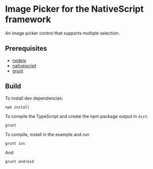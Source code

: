 # Image Picker for the NativeScript framework
An image picker control that supports multiple selection.

## Prerequisites
 - [nodejs](https://nodejs.org/)
 - [nativescript](https://www.nativescript.org/)
 - [grunt](http://gruntjs.com/getting-started)

## Build
To install dev dependencies:
```
npm install
```

To compile the TypeScript and create the npm package output in `dist`:
```
grunt
```

To compile, install in the example and run
```
grunt ios
```
And
```
grunt android
```